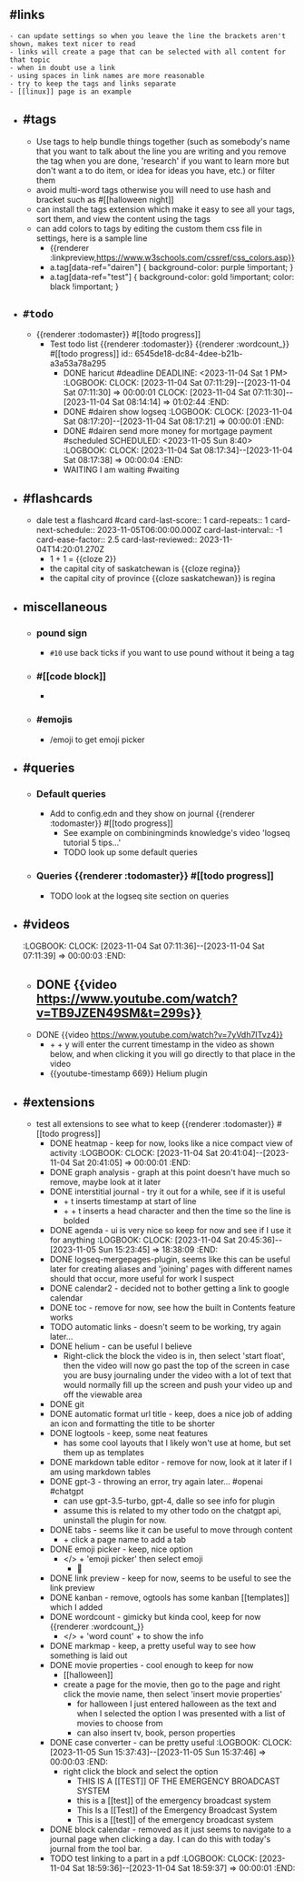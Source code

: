 ## #links
	- can update settings so when you leave the line the brackets aren't shown, makes text nicer to read
	- links will create a page that can be selected with all content for that topic
	- when in doubt use a link
	- using spaces in link names are more reasonable
	- try to keep the tags and links separate
	- [[linux]] page is an example
- ## #tags
	- Use tags to help bundle things together (such as somebody's name that you want to talk about the line you are writing and you remove the tag when you are done, 'research' if you want to learn more but don't want a to do item, or idea for ideas you have, etc.) or filter them
	- avoid multi-word tags otherwise you will need to use hash and bracket such as #[[halloween night]]
	- can install the tags extension which make it easy to see all your tags, sort them, and view the content using the tags
	- can add colors to tags by editing the custom them css file in settings, here is a sample line
		- {{renderer :linkpreview,https://www.w3schools.com/cssref/css_colors.asp}}
		- a.tag[data-ref="dairen"] { background-color: purple !important; }
		- a.tag[data-ref="test"] { background-color: gold !important; color: black !important; }
- ## `#todo`
	- {{renderer :todomaster}} #[[todo progress]]
		- Test todo list {{renderer :todomaster}} {{renderer :wordcount_}} #[[todo progress]]
		  id:: 6545de18-dc84-4dee-b21b-a3a53a78a295
			- DONE haricut #deadline
			  DEADLINE: <2023-11-04 Sat 1 PM>
			  :LOGBOOK:
			  CLOCK: [2023-11-04 Sat 07:11:29]--[2023-11-04 Sat 07:11:30] =>  00:00:01
			  CLOCK: [2023-11-04 Sat 07:11:30]--[2023-11-04 Sat 08:14:14] =>  01:02:44
			  :END:
			- DONE #dairen show logseq
			  :LOGBOOK:
			  CLOCK: [2023-11-04 Sat 08:17:20]--[2023-11-04 Sat 08:17:21] =>  00:00:01
			  :END:
			- DONE #dairen send more money for mortgage payment #scheduled
			  SCHEDULED: <2023-11-05 Sun 8:40>
			  :LOGBOOK:
			  CLOCK: [2023-11-04 Sat 08:17:34]--[2023-11-04 Sat 08:17:38] =>  00:00:04
			  :END:
			- WAITING I am waiting #waiting
- ## #flashcards
	- dale test a flashcard #card
	  card-last-score:: 1
	  card-repeats:: 1
	  card-next-schedule:: 2023-11-05T06:00:00.000Z
	  card-last-interval:: -1
	  card-ease-factor:: 2.5
	  card-last-reviewed:: 2023-11-04T14:20:01.270Z
		- 1 + 1 = {{cloze 2}}
		- the capital city of saskatchewan is {{cloze regina}}
		- the capital city of province {{cloze saskatchewan}} is regina
- ## miscellaneous
	- ### pound sign
		- `#10` use back ticks if you want to use pound without it being a tag
	- ### #[[code block]]
		- ```python
		  ```
	- ### #emojis
		- /emoji to get emoji picker
- ## #queries
	- ### Default queries
		- Add to config.edn and they show on journal {{renderer :todomaster}} #[[todo progress]]
			- See example on combiningminds knowledge's video 'logseq tutorial 5 tips...'
			- TODO look up some default queries
	- ### Queries {{renderer :todomaster}} #[[todo progress]]
		- TODO look at the logseq site section on queries
- ## #videos
  :LOGBOOK:
  CLOCK: [2023-11-04 Sat 07:11:36]--[2023-11-04 Sat 07:11:39] =>  00:00:03
  :END:
	- DONE {{video https://www.youtube.com/watch?v=TB9JZEN49SM&t=299s}}
		-
	- DONE {{video https://www.youtube.com/watch?v=7yVdh7ITvz4}}
		- <ctrl> + <shift> + y will enter the current timestamp in the video as shown below, and when clicking it you will go directly to that place in the video
		- {{youtube-timestamp 669}} Helium plugin
- ## #extensions
	- test all extensions to see what to keep {{renderer :todomaster}} #[[todo progress]]
		- DONE heatmap - keep for now, looks like a nice compact view of activity
		  :LOGBOOK:
		  CLOCK: [2023-11-04 Sat 20:41:04]--[2023-11-04 Sat 20:41:05] =>  00:00:01
		  :END:
		- DONE graph analysis - graph at this point doesn't have much so remove, maybe look at it later
		- DONE interstitial journal - try it out for a while, see if it is useful
			- <ctrl> + t inserts timestamp at start of line
			- <ctrl> + <shift> + t inserts a head character and then the time so the line is bolded
		- DONE agenda - ui is very nice so keep for now and see if I use it for anything
		  :LOGBOOK:
		  CLOCK: [2023-11-04 Sat 20:45:36]--[2023-11-05 Sun 15:23:45] =>  18:38:09
		  :END:
		- DONE logseq-mergepages-plugin, seems like this can be useful later for creating aliases and 'joining' pages with different names should that occur, more useful for work I suspect
		- DONE calendar2 - decided not to bother getting a link to google calendar
		- DONE toc - remove for now, see how the built in Contents feature works
		- TODO automatic links - doesn't seem to be working, try again later...
		- DONE helium - can be useful I believe
			- Right-click the block the video is in, then select 'start float', then the video will now go past the top of the screen in case you are busy journaling under the video with a lot of text that would normally fill up the screen and push your video up and off the viewable area
		- DONE git
		- DONE automatic format url title - keep, does a nice job of adding an icon and formatting the title to be shorter
		- DONE logtools - keep, some neat features
			- has some cool layouts that I likely won't use at home, but set them up as templates
		- DONE markdown table editor - remove for now, look at it later if I am using markdown tables
		- DONE gpt-3 - throwing an error, try again later... #openai #chatgpt
			- can use gpt-3.5-turbo, gpt-4, dalle so see info for plugin
			- assume this is related to my other todo on the chatgpt api, uninstall the plugin for now.
		- DONE tabs - seems like it can be useful to move through content
			- <ctrl> + click a page name to add a tab
		- DONE emoji picker - keep, nice option
			- </> + 'emoji picker' then select emoji
				- 🤪
		- DONE link preview - keep for now, seems to be useful to see the link preview
		- DONE kanban - remove, ogtools has some kanban [[templates]] which I added
		- DONE wordcount - gimicky but kinda cool, keep for now {{renderer :wordcount_}}
			- </> + 'word count' + <enter> to show the info
		- DONE markmap - keep, a pretty useful way to see how something is laid out
		- DONE movie properties - cool enough to keep for now
			- [[halloween]]
			- create a page for the movie, then go to the page and right click the movie name, then select 'insert movie properties'
				- for halloween I just entered halloween as the text and when I selected the option I was presented with a list of movies to choose from
				- can also insert tv, book, person properties
		- DONE case converter - can be pretty useful
		  :LOGBOOK:
		  CLOCK: [2023-11-05 Sun 15:37:43]--[2023-11-05 Sun 15:37:46] =>  00:00:03
		  :END:
			- right click the block and select the option
				- THIS IS A [[TEST]] OF THE EMERGENCY BROADCAST SYSTEM
				- this is a [[test]] of the emergency broadcast system
				- This Is a [[Test]] of the Emergency Broadcast System
				- This is a [[test]] of the emergency broadcast system
		- DONE block calendar - removed as it just seems to navigate to a journal page when clicking a day.  I can do this with today's journal from the tool bar.
		- TODO test linking to a part in a pdf
		  :LOGBOOK:
		  CLOCK: [2023-11-04 Sat 18:59:36]--[2023-11-04 Sat 18:59:37] =>  00:00:01
		  :END: